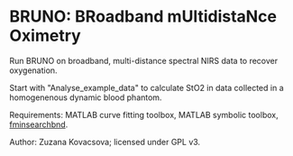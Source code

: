 # BRUNO: BRoadband mUltidistaNce Oximetry

Run BRUNO on broadband, multi-distance spectral NIRS data to recover oxygenation. 

Start with "Analyse_example_data" to calculate StO2 in data collected in a homogenenous dynamic blood phantom. 

Requirements: MATLAB curve fitting toolbox, MATLAB symbolic toolbox, [fminsearchbnd](https://uk.mathworks.com/matlabcentral/fileexchange/8277-fminsearchbnd-fminsearchcon).

Author: Zuzana Kovacsova; licensed under GPL v3. 
